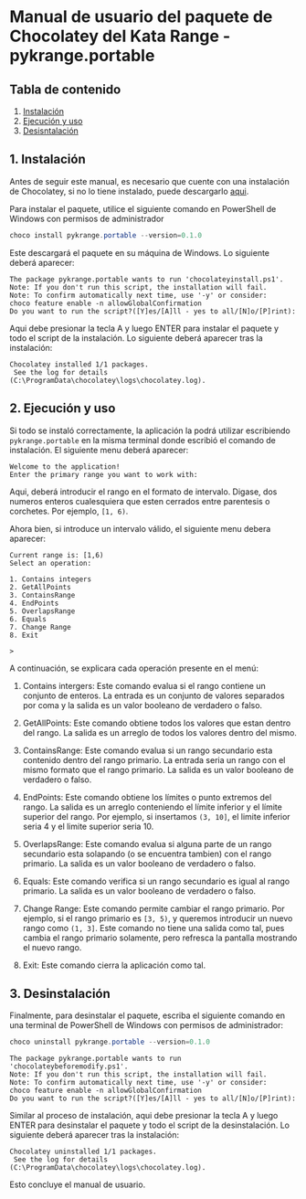 # Manual de usuario del paquete de Chocolatey del Kata Range - pykrange.portable
## Tabla de contenido
1. [Instalación](#1-instalación)
2. [Ejecución y uso](#2-ejecución-y-uso)
3. [Desisntalación](#3-desinstalación)

## 1. Instalación
Antes de seguir este manual, es necesario que cuente con una instalación de Chocolatey, si no lo tiene instalado, puede descargarlo [aqui](https://community.chocolatey.org/packages/pykrange.portable/0.1.0).

Para instalar el paquete, utilice el siguiente comando en PowerShell de Windows con permisos de administrador

```powershell
choco install pykrange.portable --version=0.1.0
```

Este descargará el paquete en su máquina de Windows. Lo siguiente deberá aparecer:

```
The package pykrange.portable wants to run 'chocolateyinstall.ps1'.
Note: If you don't run this script, the installation will fail.
Note: To confirm automatically next time, use '-y' or consider:
choco feature enable -n allowGlobalConfirmation
Do you want to run the script?([Y]es/[A]ll - yes to all/[N]o/[P]rint):
```

Aqui debe presionar la tecla A y luego ENTER para instalar el paquete y todo el script de la instalación. Lo siguiente deberá aparecer tras la instalación:

```
Chocolatey installed 1/1 packages.
 See the log for details (C:\ProgramData\chocolatey\logs\chocolatey.log).
```

## 2. Ejecución y uso
Si todo se instaló correctamente, la aplicación la podrá utilizar escribiendo `pykrange.portable` en la misma terminal donde escribió el comando de instalación. El siguiente menu deberá aparecer:

```
Welcome to the application!
Enter the primary range you want to work with:
```

Aqui, deberá introducir el rango en el formato de intervalo. Digase, dos numeros enteros cualesquiera que esten cerrados entre parentesis o corchetes. Por ejemplo, `[1, 6)`. 


Ahora bien, si introduce un intervalo válido, el siguiente menu debera aparecer:

```
Current range is: [1,6)
Select an operation:

1. Contains integers
2. GetAllPoints
3. ContainsRange
4. EndPoints
5. OverlapsRange
6. Equals
7. Change Range
8. Exit

>
```

A continuación, se explicara cada operación presente en el menú:

1. Contains intergers: Este comando evalua si el rango contiene un conjunto de enteros. La entrada es un conjunto de valores separados por coma y la salida es un valor booleano de verdadero o falso.

2. GetAllPoints: Este comando obtiene todos los valores que estan dentro del rango. La salida es un arreglo de todos los valores dentro del mismo.

3. ContainsRange: Este comando evalua si un rango secundario esta contenido dentro del rango primario. La entrada seria un rango con el mismo formato que el rango primario. La salida es un valor booleano de verdadero o falso.

4. EndPoints: Este comando obtiene los límites o punto extremos del rango. La salida es un arreglo conteniendo el límite inferior y el límite superior del rango. Por ejemplo, si insertamos `(3, 10]`, el limite inferior seria 4 y el limite superior seria 10.

5. OverlapsRange: Este comando evalua si alguna parte de un rango secundario esta solapando (o se encuentra tambien) con el rango primario. La salida es un valor booleano de verdadero o falso.

6. Equals: Este comando verifica si un rango secundario es igual al rango primario. La salida es un valor booleano de verdadero o falso. 

7. Change Range: Este comando permite cambiar el rango primario. Por ejemplo, si el rango primario es `[3, 5)`, y queremos introducir un nuevo rango como `(1, 3]`. Este comando no tiene una salida como tal, pues cambia el rango primario solamente, pero refresca la pantalla mostrando el nuevo rango.

8. Exit: Este comando cierra la aplicación como tal.

## 3. Desinstalación
Finalmente, para desinstalar el paquete, escriba el siguiente comando en una terminal de PowerShell de Windows con permisos de administrador: 
```powershell
choco uninstall pykrange.portable --version=0.1.0
```

```
The package pykrange.portable wants to run 'chocolateybeforemodify.ps1'.
Note: If you don't run this script, the installation will fail.
Note: To confirm automatically next time, use '-y' or consider:
choco feature enable -n allowGlobalConfirmation
Do you want to run the script?([Y]es/[A]ll - yes to all/[N]o/[P]rint):
```

Similar al proceso de instalación, aqui debe presionar la tecla A y luego ENTER para desinstalar el paquete y todo el script de la desinstalación. Lo siguiente deberá aparecer tras la instalación:

```
Chocolatey uninstalled 1/1 packages.
 See the log for details (C:\ProgramData\chocolatey\logs\chocolatey.log).
```

Esto concluye el manual de usuario.